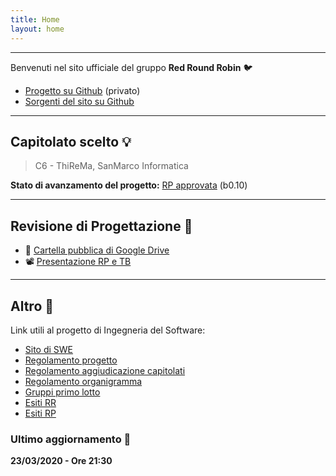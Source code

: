 ```yaml
---
title: Home
layout: home
---
```



---

Benvenuti nel sito ufficiale del gruppo **Red Round Robin** :bird:

- [Progetto su Github](http://project.redroundrobin.site) (privato)
- [Sorgenti del sito su Github](http://this.redroundrobin.site)


---

## Capitolato scelto :bulb:

> C6 - ThiReMa, SanMarco Informatica

**Stato di avanzamento del progetto:** [RP approvata](https://www.math.unipd.it/~tullio/IS-1/2019/Progetto/RP.html) (b0.10)

---

## Revisione di Progettazione :pushpin:

- :file_folder: [Cartella pubblica di Google Drive](https://drive.google.com/open?id=17qt131a_wV08n1jLR0fiSS8FoROeKiSY)
- :film_projector: [Presentazione RP e TB](https://drive.google.com/drive/folders/1UzlThSUjDmVw_Xdufo2yVau1ZvoRE5tV?usp=sharing)

---


## Altro :bookmark_tabs:

Link utili al progetto di Ingegneria del Software:

- [Sito di SWE](https://swe.debug.ovh)
- [Regolamento progetto](https://www.math.unipd.it/~tullio/IS-1/2019/Dispense/PD01.pdf)
- [Regolamento aggiudicazione capitolati](https://www.math.unipd.it/~tullio/IS-1/2019/Progetto/)
- [Regolamento organigramma](https://www.math.unipd.it/~tullio/IS-1/2019/Progetto/RO.html)
- [Gruppi primo lotto](https://www.math.unipd.it/~tullio/IS-1/2019/Progetto/Gruppi_I_Lotto.pdf)
- [Esiti RR](https://www.math.unipd.it/~tullio/IS-1/2019/Progetto/RR.html)
- [Esiti RP](https://www.math.unipd.it/~tullio/IS-1/2019/Progetto/RP.html)



### Ultimo aggiornamento :arrows_counterclockwise:

**23/03/2020 - Ore 21:30**
